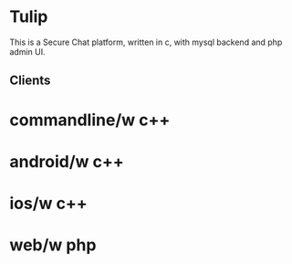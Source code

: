 # Tulip

This is a Secure Chat platform, written in c, with mysql backend and php admin UI.

## Clients

# commandline/w c++
# android/w c++
# ios/w c++
# web/w php